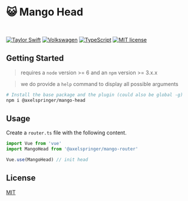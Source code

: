 # :smiley_cat: Mango Head

<br/>

[![Taylor Swift](https://img.shields.io/badge/secured%20by-taylor%20swift-brightgreen.svg)](https://twitter.com/SwiftOnSecurity)
[![Volkswagen](https://auchenberg.github.io/volkswagen/volkswargen_ci.svg?v=1)](https://github.com/auchenberg/volkswagen)
[![TypeScript](https://badges.frapsoft.com/typescript/awesome/typescript.png?v=101)](https://github.com/ellerbrock/typescript-badges/)
[![MIT license](http://img.shields.io/badge/license-MIT-brightgreen.svg)](http://opensource.org/licenses/MIT)

## Getting Started

> requires a `node` version >= 6 and an `npm` version >= 3.x.x

> we do provide a `help` command to display all possible arguments

```bash
# Install the base package and the plugin (could also be global -g)
npm i @axelspringer/mango-head
```

## Usage

Create a `router.ts` file with the following content.

```javascript
import Vue from 'vue'
import MangoHead from '@axelspringer/mango-router'

Vue.use(MangoHead) // init head

```

## License
[MIT](/LICENSE)
